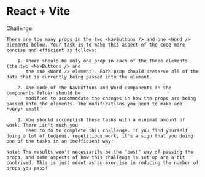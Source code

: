 # React + Vite

 Challenge 

    There are too many props in the two <NavButtons /> and one <Word /> elements below. Your task is to make this aspect of the code more concise and efficient as follows: 
        
        1. There should be only one prop in each of the three elements (the two <NavButtons /> and 
		   the one <Word /> element). Each prop should preserve all of the data that is currently being passed into the element. 
                        
        2. The code of the NavButtons and Word components in the components folder should be 
		   modified to accommodate the changes in how the props are being passed into the elements. The modifications you need to make are *very* small!    
	
        3. You should accomplish these tasks with a minimal amount of work. There isn't much you 
		   need to do to complete this challenge. If you find yourself doing a lot of tedious, repetitious work, it's a sign that you doing one of the tasks in an inefficient way!  
		   
	Note: The results won't necessarily be the "best" way of passing the props, and some aspects of how this challenge is set up are a bit contrived. This is just meant as an exercise in reducing the number of props you pass! 

